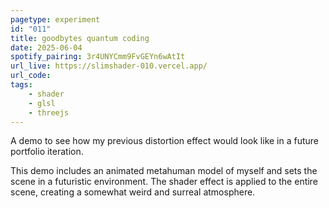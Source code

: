 ```yaml
---
pagetype: experiment
id: "011"
title: goodbytes quantum coding
date: 2025-06-04
spotify_pairing: 3r4UNYCmm9FvGEYn6wAtIt
url_live: https://slimshader-010.vercel.app/
url_code: 
tags: 
    - shader
    - glsl
    - threejs
---
```

A demo to see how my previous distortion effect would look like in a future portfolio iteration.

This demo includes an animated metahuman model of myself and sets the scene in a futuristic environment. The shader effect is applied to the entire scene, creating a somewhat weird and surreal atmosphere.